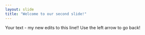 ```yaml
---
layout: slide
title: "Welcome to our second slide!"
---
```

Your text - my new edits to this line!!
Use the left arrow to go back!
